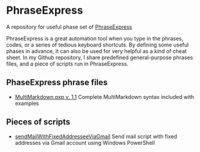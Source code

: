 # PhraseExpress
A repository for useful phase set of [PhraseExpress](http://www.phraseexpress.com/)

PhraseExpress is a great automation tool when you type in the phrases, codes, or a series of tedious keyboard shortcuts. By defining some useful phases in advance, it can also be used for very helpful as a kind of cheat sheet. In my Github repository, I share predefined general-purpose phrases files, and a piece of scripts run in PhraseExpress. 

## PhaseExpress phrase files
* [MultiMarkdown.pxp v. 1.1](https://github.com/taehoon-kim/PhraseExpress/raw/master/MultiMarkdown.pxp)
    Complete MultiMarkdown syntax included with examples 


## Pieces of scripts
* [sendMailWithFixedAddresseeViaGmail](https://github.com/taehoon-kim/PhraseExpress/blob/master/sendMailWithFixedAddresseeViaGmail.md)
    Send mail script with fixed addresses via Gmail account using Windows PowerShell
